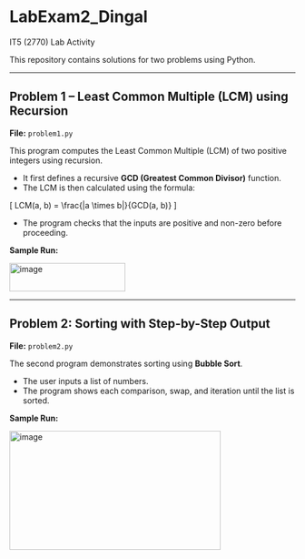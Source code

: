 # LabExam2_Dingal
IT5 (2770) Lab Activity


This repository contains solutions for two problems using Python.

---

## Problem 1 – Least Common Multiple (LCM) using Recursion
**File:** `problem1.py`

This program computes the Least Common Multiple (LCM) of two positive integers using recursion.  
- It first defines a recursive **GCD (Greatest Common Divisor)** function.  
- The LCM is then calculated using the formula:  

\[
LCM(a, b) = \frac{|a \times b|}{GCD(a, b)}
\]

- The program checks that the inputs are positive and non-zero before proceeding.

**Sample Run:**

<img width="204" height="50" alt="image" src="https://github.com/user-attachments/assets/cff9d97d-4d6c-438f-b807-a85fcafba1f4" />





---

## Problem 2: Sorting with Step-by-Step Output
**File:** `problem2.py`

The second program demonstrates sorting using **Bubble Sort**.  
- The user inputs a list of numbers.  
- The program shows each comparison, swap, and iteration until the list is sorted.  

**Sample Run:**

<img width="372" height="209" alt="image" src="https://github.com/user-attachments/assets/af7b791d-da1b-4da7-b8c4-de5668e6e80b" />


